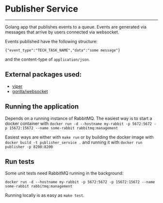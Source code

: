 
# Publisher Service
---
Golang app that publishes events to a queue. Events are generated via messages that arrive by users connected via websocket.

Events published have the following structure:

```
{"event_type":"TECH_TASK_NAME","data":"some message"}
```

and the content-type of `application/json`.

## External packages used:

* [viper](github.com/spf13/viper)
* [gorilla/websocket](github.com/gorilla/websocket)


## Running the application

Depends on a running instance of RabbitMQ. The easiest way is to start a docker container with `docker run -d --hostname my-rabbit -p 5672:5672 -p 15672:15672 --name some-rabbit rabbitmq:management`

Easiest ways are either with `make run` or by building the docker image with `docker build -t publisher_service .` and
running it with `docker run publisher -p 8200:8200`

## Run tests

Some unit tests need RabbitMQ running in the background:

```
docker run -d --hostname my-rabbit -p 5672:5672 -p 15672:15672 --name some-rabbit rabbitmq:management
```

Running locally is as easy as `make test`.